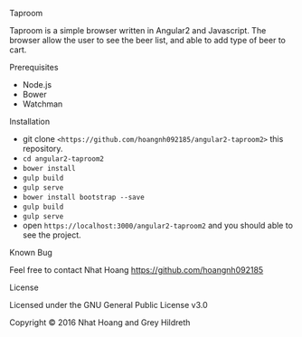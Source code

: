 Taproom

Taproom is a simple browser written in Angular2 and Javascript. The browser allow the user to see the beer list, and able to add type of beer to cart. 

Prerequisites
- Node.js
- Bower 
- Watchman

Installation 
- git clone `<https://github.com/hoangnh092185/angular2-taproom2>` this repository.
- `cd angular2-taproom2`
- `bower install`
- `gulp build`
- `gulp serve`
- `bower install bootstrap --save`
- `gulp build`
- `gulp serve`
- open `https://localhost:3000/angular2-taproom2` and you should able to see the project.

Known Bug

Feel free to contact Nhat Hoang <https://github.com/hoangnh092185>

License

Licensed under the GNU General Public License v3.0

Copyright © 2016 Nhat Hoang and Grey Hildreth
